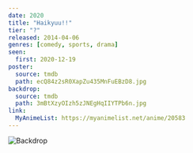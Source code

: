 ```yaml
---
date: 2020
title: "Haikyuu!!"
tier: "?"
released: 2014-04-06
genres: [comedy, sports, drama]
seen:
  first: 2020-12-19
poster:
  source: tmdb
  path: ecQ84z2sR0XapZu435MnFuEBzD8.jpg
backdrop:
  source: tmdb
  path: 3mBtXzyOIzh5zJNEgHqIIYTPb6n.jpg
link:
  MyAnimeList: https://myanimelist.net/anime/20583
---
```


![Backdrop](https://image.tmdb.org/t/p/original/dlPVXJglJ4XiIwbGwEFJj5C20Sr.jpg)
